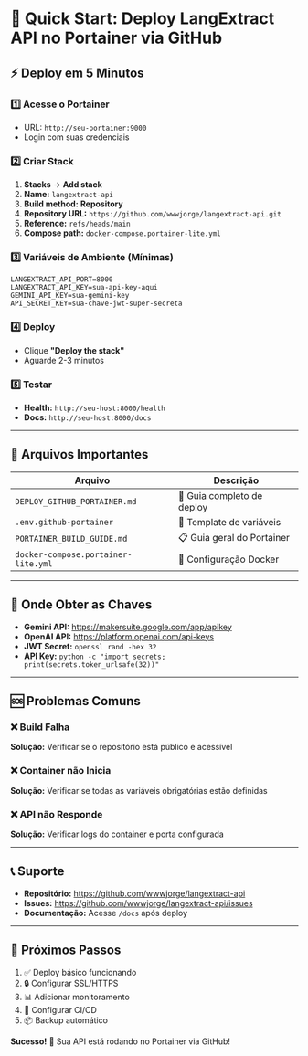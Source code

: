 # 🚀 Quick Start: Deploy LangExtract API no Portainer via GitHub

## ⚡ Deploy em 5 Minutos

### 1️⃣ Acesse o Portainer
- URL: `http://seu-portainer:9000`
- Login com suas credenciais

### 2️⃣ Criar Stack
1. **Stacks** → **Add stack**
2. **Name:** `langextract-api`
3. **Build method:** **Repository**
4. **Repository URL:** `https://github.com/wwwjorge/langextract-api.git`
5. **Reference:** `refs/heads/main`
6. **Compose path:** `docker-compose.portainer-lite.yml`

### 3️⃣ Variáveis de Ambiente (Mínimas)
```env
LANGEXTRACT_API_PORT=8000
LANGEXTRACT_API_KEY=sua-api-key-aqui
GEMINI_API_KEY=sua-gemini-key
API_SECRET_KEY=sua-chave-jwt-super-secreta
```

### 4️⃣ Deploy
- Clique **"Deploy the stack"**
- Aguarde 2-3 minutos

### 5️⃣ Testar
- **Health:** `http://seu-host:8000/health`
- **Docs:** `http://seu-host:8000/docs`

---

## 📁 Arquivos Importantes

| Arquivo | Descrição |
|---------|----------|
| `DEPLOY_GITHUB_PORTAINER.md` | 📖 Guia completo de deploy |
| `.env.github-portainer` | 🔧 Template de variáveis |
| `PORTAINER_BUILD_GUIDE.md` | 📋 Guia geral do Portainer |
| `docker-compose.portainer-lite.yml` | 🐳 Configuração Docker |

---

## 🔑 Onde Obter as Chaves

- **Gemini API:** https://makersuite.google.com/app/apikey
- **OpenAI API:** https://platform.openai.com/api-keys
- **JWT Secret:** `openssl rand -hex 32`
- **API Key:** `python -c "import secrets; print(secrets.token_urlsafe(32))"`

---

## 🆘 Problemas Comuns

### ❌ Build Falha
**Solução:** Verificar se o repositório está público e acessível

### ❌ Container não Inicia
**Solução:** Verificar se todas as variáveis obrigatórias estão definidas

### ❌ API não Responde
**Solução:** Verificar logs do container e porta configurada

---

## 📞 Suporte

- **Repositório:** https://github.com/wwwjorge/langextract-api
- **Issues:** https://github.com/wwwjorge/langextract-api/issues
- **Documentação:** Acesse `/docs` após deploy

---

## 🎯 Próximos Passos

1. ✅ Deploy básico funcionando
2. 🔒 Configurar SSL/HTTPS
3. 📊 Adicionar monitoramento
4. 🔄 Configurar CI/CD
5. 📦 Backup automático

**Sucesso!** 🎉 Sua API está rodando no Portainer via GitHub!